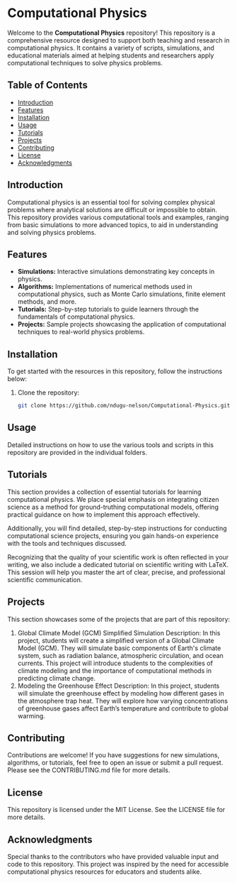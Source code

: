 # Computational Physics

Welcome to the **Computational Physics** repository! This repository is a comprehensive resource designed to support both teaching and research in computational physics. It contains a variety of scripts, simulations, and educational materials aimed at helping students and researchers apply computational techniques to solve physics problems.

## Table of Contents
- [Introduction](#introduction)
- [Features](#features)
- [Installation](#installation)
- [Usage](#usage)
- [Tutorials](#tutorials)
- [Projects](#projects)
- [Contributing](#contributing)
- [License](#license)
- [Acknowledgments](#acknowledgments)

## Introduction
Computational physics is an essential tool for solving complex physical problems where analytical solutions are difficult or impossible to obtain. This repository provides various computational tools and examples, ranging from basic simulations to more advanced topics, to aid in understanding and solving physics problems.

## Features
- **Simulations:** Interactive simulations demonstrating key concepts in physics.
- **Algorithms:** Implementations of numerical methods used in computational physics, such as Monte Carlo simulations, finite element methods, and more.
- **Tutorials:** Step-by-step tutorials to guide learners through the fundamentals of computational physics.
- **Projects:** Sample projects showcasing the application of computational techniques to real-world physics problems.

## Installation
To get started with the resources in this repository, follow the instructions below:

1. Clone the repository:
   ```bash
   git clone https://github.com/ndugu-nelson/Computational-Physics.git

## Usage
Detailed instructions on how to use the various tools and scripts in this repository are provided in the individual folders.

## Tutorials
This section provides a collection of essential tutorials for learning computational physics. We place special emphasis on integrating citizen science as a method for ground-truthing computational models, offering practical guidance on how to implement this approach effectively.

Additionally, you will find detailed, step-by-step instructions for conducting computational science projects, ensuring you gain hands-on experience with the tools and techniques discussed.

Recognizing that the quality of your scientific work is often reflected in your writing, we also include a dedicated tutorial on scientific writing with LaTeX. This session will help you master the art of clear, precise, and professional scientific communication.

## Projects
This section showcases some of the projects that are part of this repository:
1. Global Climate Model (GCM) Simplified Simulation
Description: In this project, students will create a simplified version of a Global Climate Model (GCM). They will simulate basic components of Earth's climate system, such as radiation balance, atmospheric circulation, and ocean currents. This project will introduce students to the complexities of climate modeling and the importance of computational methods in predicting climate change.
2. Modeling the Greenhouse Effect
Description: In this project, students will simulate the greenhouse effect by modeling how different gases in the atmosphere trap heat. They will explore how varying concentrations of greenhouse gases affect Earth’s temperature and contribute to global warming.

## Contributing
Contributions are welcome! If you have suggestions for new simulations, algorithms, or tutorials, feel free to open an issue or submit a pull request. Please see the CONTRIBUTING.md file for more details.

## License
This repository is licensed under the MIT License. See the LICENSE file for more details.

## Acknowledgments
Special thanks to the contributors who have provided valuable input and code to this repository. This project was inspired by the need for accessible computational physics resources for educators and students alike.
